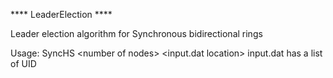 **** LeaderElection ****

Leader election algorithm for Synchronous bidirectional rings

Usage:
  SyncHS \<number of nodes\>  \<input.dat location\>
input.dat has a list of UID
